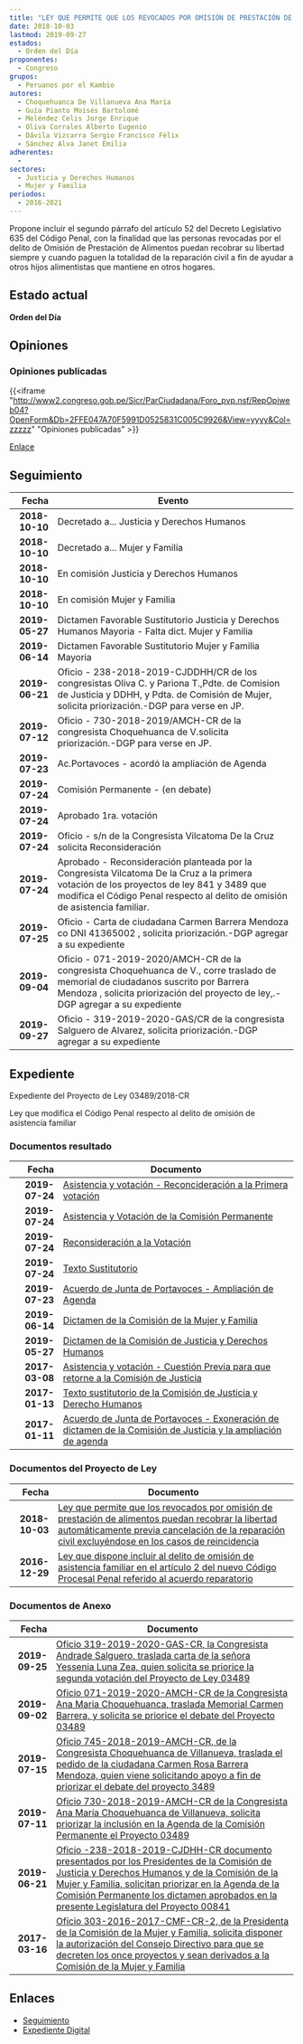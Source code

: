 ```yaml
---
title: "LEY QUE PERMITE QUE LOS REVOCADOS POR OMISIÓN DE PRESTACIÓN DE ALIMENTOS PUEDAN RECOBRAR LA LIBERTAD AUTOMATICAMENTE PREVIA CANCELACIÓN DE LA REPARACIÓN CIVIL EXCLUYÉNDOSE EN LOS CASOS DE REINCIDENCIA"
date: 2018-10-03
lastmod: 2019-09-27
estados: 
  - Orden del Día
proponentes: 
  - Congreso
grupos: 
  - Peruanos por el Kambio
autores: 
  - Choquehuanca De Villanueva Ana María
  - Guía Pianto Moisés Bartolomé
  - Meléndez Celis Jorge Enrique
  - Oliva Corrales Alberto Eugenio
  - Dávila Vizcarra Sergio Francisco Félix
  - Sánchez Alva Janet Emilia
adherentes: 
  - 
sectores: 
  - Justicia y Derechos Humanos
  - Mujer y Familia
periodos: 
  - 2016-2021
---
```


Propone incluir el segundo párrafo del artículo 52 del Decreto Legislativo 635 del Código Penal, con la finalidad que las personas revocadas por el delito de Omisión de Prestación de Alimentos puedan recobrar su libertad siempre y cuando paguen la totalidad de la reparación civil a fin de ayudar a otros hijos alimentistas que mantiene en otros hogares.


## Estado actual

**Orden del Día**

## Opiniones

### Opiniones publicadas

{{<iframe "http://www2.congreso.gob.pe/Sicr/ParCiudadana/Foro_pvp.nsf/RepOpiweb04?OpenForm&Db=2FFE047A70F5991D0525831C005C9926&View=yyyy&Col=zzzzz" "Opiniones publicadas" >}}

[Enlace](http://www2.congreso.gob.pe/Sicr/ParCiudadana/Foro_pvp.nsf/RepOpiweb04?OpenForm&Db=2FFE047A70F5991D0525831C005C9926&View=yyyy&Col=zzzzz)

## Seguimiento

| Fecha | Evento |
|------:|--------|
| **2018-10-10** | Decretado a... Justicia y Derechos Humanos|
| **2018-10-10** | Decretado a... Mujer y Familia|
| **2018-10-10** | En comisión Justicia y Derechos Humanos|
| **2018-10-10** | En comisión Mujer y Familia|
| **2019-05-27** | Dictamen Favorable Sustitutorio Justicia y Derechos Humanos Mayoria - Falta dict. Mujer y Familia|
| **2019-06-14** | Dictamen Favorable Sustitutorio Mujer y Familia Mayoria|
| **2019-06-21** | Oficio - 238-2018-2019-CJDDHH/CR de los congresistas Oliva C. y Pariona T.,Pdte. de Comision de Justicia y DDHH, y Pdta. de Comisión de Mujer, solicita priorización.-DGP para verse en JP.|
| **2019-07-12** | Oficio - 730-2018-2019/AMCH-CR de la congresista Choquehuanca de V.solicita priorización.-DGP para verse en JP.|
| **2019-07-23** | Ac.Portavoces - acordó la ampliación de Agenda|
| **2019-07-24** | Comisión Permanente - (en debate)|
| **2019-07-24** | Aprobado 1ra. votación|
| **2019-07-24** | Oficio - s/n de la Congresista Vilcatoma De la Cruz solicita Reconsideración|
| **2019-07-24** | Aprobado - Reconsideración planteada por la Congresista Vilcatoma De la Cruz a la primera votación de los proyectos de ley 841 y 3489 que modifica el Código Penal respecto al delito de omisión de asistencia familiar.|
| **2019-07-25** | Oficio - Carta de ciudadana Carmen Barrera Mendoza co DNI 41365002 , solicita priorización.-DGP agregar a su expediente|
| **2019-09-04** | Oficio - 071-2019-2020/AMCH-CR de la congresista Choquehuanca de V., corre traslado de memorial de ciudadanos suscrito por Barrera Mendoza , solicita priorización del proyecto de ley,.-DGP agregar a su expediente|
| **2019-09-27** | Oficio - 319-2019-2020-GAS/CR de la congresista Salguero de Alvarez, solicita priorización.-DGP agregar a su expediente|


## Expediente

Expediente del Proyecto de Ley 03489/2018-CR

Ley que modifica el Código Penal respecto al delito de omisión de asistencia familiar


### Documentos resultado

| Fecha | Documento |
|------:|--------|
| **2019-07-24** | [Asistencia y votación - Reconcideración a la Primera votación](http://www.leyes.congreso.gob.pe/Documentos/2016_2021/Asistencia_y_Votacion/Proyectos_de_Ley/Reconsideracion/RAV0084120190724.pdf) |
| **2019-07-24** | [Asistencia y Votación de la Comisión Permanente](http://www.leyes.congreso.gob.pe/Documentos/2016_2021/Asistencia_y_Votacion/Proyectos_de_Ley/AV0084120190724.pdf) |
| **2019-07-24** | [Reconsideración a la Votación](http://www.leyes.congreso.gob.pe/Documentos/2016_2021/Asistencia_y_Votacion/Proyectos_de_Ley/Reconsideracion/AVR0084120190724.pdf) |
| **2019-07-24** | [Texto Sustitutorio](http://www.leyes.congreso.gob.pe/Documentos/2016_2021/Texto_Sustitutorio/Consensuado/TS0084120190724.pdf) |
| **2019-07-23** | [Acuerdo de Junta de Portavoces - Ampliación de Agenda](http://www.leyes.congreso.gob.pe/Documentos/2016_2021/Acuerdos/Junta_Portavoces/AJP0084120190723.pdf) |
| **2019-06-14** | [Dictamen de la Comisión de la Mujer y Familia](http://www.leyes.congreso.gob.pe/Documentos/2016_2021/Dictamenes/Proyectos_de_Ley/00841DC16MAY20190614.pdf) |
| **2019-05-27** | [Dictamen de la Comisión de Justicia y Derechos Humanos](http://www.leyes.congreso.gob.pe/Documentos/2016_2021/Dictamenes/Proyectos_de_Ley/00841DC15MAY20190527.pdf) |
| **2017-03-08** | [Asistencia y votación - Cuestión Previa para que retorne a la Comisión de Justicia](http://www.leyes.congreso.gob.pe/Documentos/2016_2021/Asistencia_y_Votacion/Proyectos_de_Ley/AVCP0084120170308.pdf) |
| **2017-01-13** | [Texto sustitutorio de la Comisión de Justicia y Derecho Humanos](http://www.leyes.congreso.gob.pe/Documentos/2016_2021/Texto_Sustitutorio/Proyectos_de_Ley/TS0084120170113.pdf) |
| **2017-01-11** | [Acuerdo de Junta de Portavoces - Exoneración de dictamen de la Comisión de Justicia y la ampliación de agenda](http://www.leyes.congreso.gob.pe/Documentos/2016_2021/Acuerdos/Junta_Portavoces/AJP0084120170111.pdf) |

### Documentos del Proyecto de Ley

| Fecha | Documento |
|------:|--------|
| **2018-10-03** | [Ley que permite que los revocados por omisión de prestación de alimentos puedan recobrar la libertad automáticamente previa cancelación de la reparación civil excluyéndose en los casos de reincidencia](http://www.leyes.congreso.gob.pe/Documentos/2016_2021/Proyectos_de_Ley_y_de_Resoluciones_Legislativas/PL0348920181003..pdf) |
| **2016-12-29** | [Ley que dispone incluir al delito de omisión de asistencia familiar en el artículo 2 del nuevo Código Procesal Penal referido al acuerdo reparatorio](http://www.leyes.congreso.gob.pe/Documentos/2016_2021/Proyectos_de_Ley_y_de_Resoluciones_Legislativas/PL0083820161228.pdf) |

### Documentos de Anexo

| Fecha | Documento |
|------:|--------|
| **2019-09-25** | [Oficio 319-2019-2020-GAS-CR, la Congresista Andrade Salguero, traslada carta de la señora Yessenia Luna Zea, quien solicita se priorice la segunda votación del Proyecto de Ley 03489](http://www.leyes.congreso.gob.pe/Documentos/2016_2021/Oficios/Congresistas/OFICIO-319-2019-2020-GAS-CR.pdf) |
| **2019-09-02** | [Oficio 071-2019-2020-AMCH-CR de la Congresista Ana Maria Choquehuanca, traslada Memorial Carmen Barrera, y solicita se priorice el debate del Proyecto 03489](http://www.leyes.congreso.gob.pe/Documentos/2016_2021/Oficios/Congresistas/OFICIO-071-2019-2020-AMCH-CR-.pdf) |
| **2019-07-15** | [Oficio 745-2018-2019-AMCH-CR, de la Congresista Choquehuanca de Villanueva, traslada el pedido de la ciudadana Carmen Rosa Barrera Mendoza, quien viene solicitando apoyo a fin de priorizar el debate del proyecto 3489](http://www.leyes.congreso.gob.pe/Documentos/2016_2021/Oficios/Congresistas/OFICIO-745-2018-2019-AMCH-CR.pdf) |
| **2019-07-11** | [Oficio 730-2018-2019-AMCH-CR de la Congresista Ana María Choquehuanca de Villanueva, solicita priorizar la inclusión en la Agenda de la Comisión Permanente el Proyecto 03489](http://www.leyes.congreso.gob.pe/Documentos/2016_2021/Oficios/Congresistas/OFICIO-730-2018-2019-AMCH-CR.pdf) |
| **2019-06-21** | [Oficio -238-2018-2019-CJDHH-CR documento presentados por los Presidentes de la Comisión de Justicia y Derechos Humanos y de la Comisión de la Mujer y Familia, solicitan priorizar en la Agenda de la Comisión Permanente los dictamen aprobados en la presente Legislatura del Proyecto 00841](http://www.leyes.congreso.gob.pe/Documentos/2016_2021/Oficios/Comisiones_Ordinarias/OFICIOI-238-2018-2019-CJDHH-CR.pdf) |
| **2017-03-16** | [Oficio 303-2016-2017-CMF-CR-2, de la Presidenta de la Comisión de la Mujer y Familia, solicita disponer la autorización del Consejo Directivo para que se decreten los once proyectos y sean derivados a la Comisión de la Mujer y Familia](http://www.leyes.congreso.gob.pe/Documentos/2016_2021/Oficios/Comisiones_Ordinarias/OFICIO-303_2016-2017-CMF-CR-2.pdf) |

## Enlaces 

- [Seguimiento](http://www2.congreso.gob.pe/Sicr/TraDocEstProc/CLProLey2016.nsf/f7fff46988ca05b1052578e100829cc7/2295bd2c6d20a86b0525831c006004b0?OpenDocument)
- [Expediente Digital](http://www2.congreso.gob.pe/Sicr/TraDocEstProc/CLProLey2016.nsf/f7fff46988ca05b1052578e100829cc7/2295bd2c6d20a86b0525831c006004b0?OpenDocument&Click=05257FB7005EB655.eb71d0cf91d8294e05256cdf006b5706/$Body/0.1C6C)

